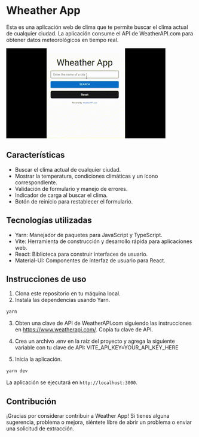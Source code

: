 # Wheather App

Esta es una aplicación web de clima que te permite buscar el clima actual de cualquier ciudad. La aplicación consume el API de WeatherAPI.com para obtener datos meteorológicos en tiempo real.

![ResultadoFinalWheatherApp](Wheather-App.gif)

## Características

- Buscar el clima actual de cualquier ciudad.
- Mostrar la temperatura, condiciones climáticas y un icono correspondiente.
- Validación de formulario y manejo de errores.
- Indicador de carga al buscar el clima.
- Botón de reinicio para restablecer el formulario.

## Tecnologías utilizadas

- Yarn: Manejador de paquetes para JavaScript y TypeScript.
- Vite: Herramienta de construcción y desarrollo rápida para aplicaciones web.
- React: Biblioteca para construir interfaces de usuario.
- Material-UI: Componentes de interfaz de usuario para React.

## Instrucciones de uso

1. Clona este repositorio en tu máquina local.
2. Instala las dependencias usando Yarn.

```bash
yarn
```

3. Obten una clave de API de WeatherAPI.com siguiendo las instrucciones en https://www.weatherapi.com/. Copia tu clave de API.

4. Crea un archivo .env en la raíz del proyecto y agrega la siguiente variable con tu clave de API:
   <span>VITE_API_KEY=YOUR_API_KEY_HERE
   </span>
5. Inicia la aplicación.

```bash
yarn dev
```

La aplicación se ejecutará en `http://localhost:3000`.

## Contribución

¡Gracias por considerar contribuir a Weather App! Si tienes alguna sugerencia, problema o mejora, siéntete libre de abrir un problema o enviar una solicitud de extracción.
